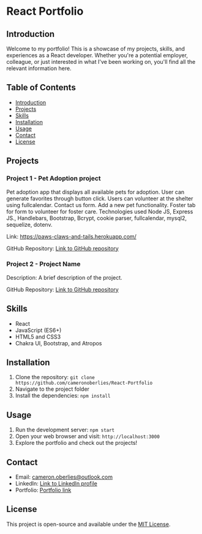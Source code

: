 # React Portfolio
 

## Introduction

Welcome to my portfolio! This is a showcase of my projects, skills, and experiences as a React developer. Whether you're a potential employer, colleague, or just interested in what I've been working on, you'll find all the relevant information here.

## Table of Contents

- [Introduction](#introduction)
- [Projects](#projects)
- [Skills](#skills)
- [Installation](#installation)
- [Usage](#usage)
- [Contact](#contact)
- [License](#license)

## Projects

### Project 1 - Pet Adoption project

Pet adoption app that displays all available pets for adoption. User can generate favorites through button click. Users can volunteer at the shelter using fullcalendar. Contact us form. Add a new pet functionality. Foster tab for form to volunteer for foster care. Technologies used Node JS, Express JS., Handlebars, Bootstrap, Bcrypt, cookie parser, fullcalendar,
mysql2, sequelize, dotenv. 

Link: https://paws-claws-and-tails.herokuapp.com/ 

GitHub Repository: [Link to GitHub repository](https://github.com/cameronoberlies/Paws-Claws-and-Tails)

### Project 2 - Project Name

Description: A brief description of the project.


GitHub Repository: [Link to GitHub repository](https://www.github.com/yourusername/project-repo)



## Skills

- React
- JavaScript (ES6+)
- HTML5 and CSS3
- Chakra UI, Bootstrap, and Atropos


## Installation

1. Clone the repository: `git clone https://github.com/cameronoberlies/React-Portfolio`
2. Navigate to the project folder
3. Install the dependencies: `npm install`

## Usage

1. Run the development server: `npm start`
2. Open your web browser and visit: `http://localhost:3000`
3. Explore the portfolio and check out the projects!


## Contact

- Email: cameron.oberlies@outlook.com
- LinkedIn: [Link to LinkedIn profile](https://www.linkedin.com/in/yourusername/)
- Portfolio: [Portfolio link](https://cameronoberlies.github.io/)

## License

This project is open-source and available under the [MIT License](LICENSE).
